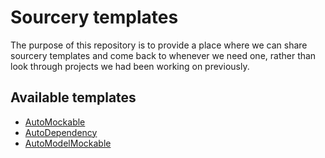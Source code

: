 # Sourcery templates

The purpose of this repository is to provide a place where we can share sourcery templates and come back to whenever we need one, rather than look through projects we had been working on previously.

## Available templates
- [AutoMockable](https://git.appunite.com/damian.kolasinski/sourcery-templates/tree/master/AutoMockable)
- [AutoDependency](https://git.appunite.com/damian.kolasinski/sourcery-templates/tree/master/AutoDependency)
- [AutoModelMockable](https://git.appunite.com/damian.kolasinski/sourcery-templates/tree/master/AutoModelMockable)